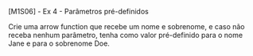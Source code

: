 [M1S06] - Ex 4 - Parâmetros pré-definidos

Crie uma arrow function que recebe um nome e sobrenome, e caso não receba nenhum parâmetro, tenha como valor pré-definido para o nome Jane e para o sobrenome Doe.